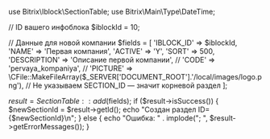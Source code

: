 use Bitrix\Iblock\SectionTable;
use Bitrix\Main\Type\DateTime;

// ID вашего инфоблока
$iblockId = 10;

// Данные для новой компании
$fields = [
    'IBLOCK_ID'      => $iblockId,
    'NAME'           => 'Первая компания',
    'ACTIVE'         => 'Y',
    'SORT'           => 500,
    'DESCRIPTION'    => 'Описание первой компании',
    // 'CODE'        => 'pervaya_kompaniya',
    // 'PICTURE'     => \CFile::MakeFileArray($_SERVER['DOCUMENT_ROOT'].'/local/images/logo.png'),
    // Не указываем SECTION_ID — значит корневой раздел
];

$result = SectionTable::add($fields);
if ($result->isSuccess()) {
    $newSectionId = $result->getId();
    echo "Создан раздел ID={$newSectionId}\n";
} else {
    echo "Ошибка: " . implode("; ", $result->getErrorMessages());
}
